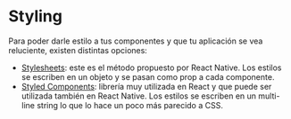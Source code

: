# Styling

Para poder darle estilo a tus componentes y que tu aplicación se vea reluciente, existen distintas opciones:

* [Stylesheets](https://reactnative.dev/docs/stylesheet): este es el método propuesto por React Native. Los estilos se escriben en un objeto y se pasan como prop a cada componente.
* [Styled Components](https://styled-components.com/docs/basics#react-native): librería muy utilizada en React y que puede ser utilizada también en React Native. Los estilos se escriben en un multi-line string lo que lo hace un poco más parecido a CSS.
